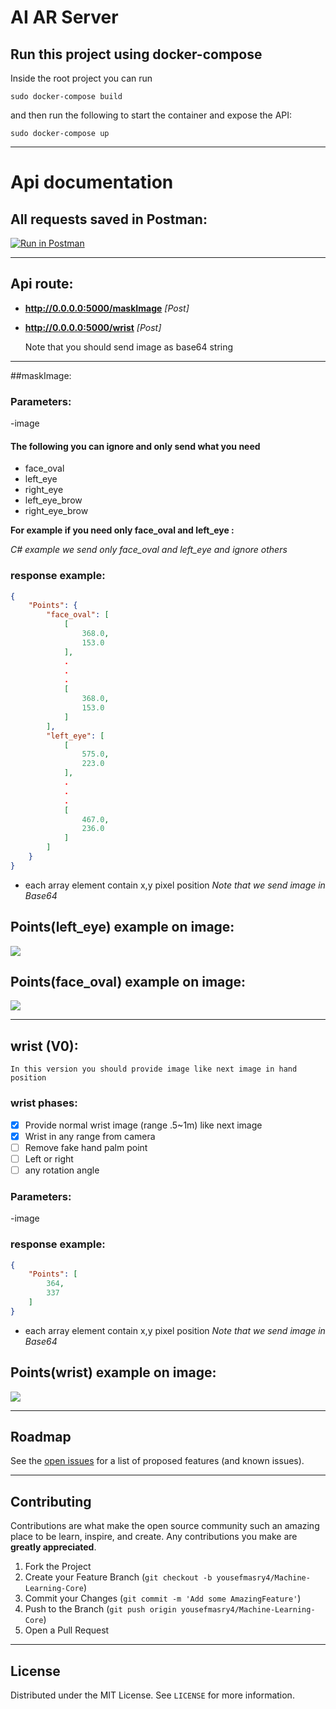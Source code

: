 # AI AR Server


## Run this project using docker-compose

Inside the root project you can run

```shell
sudo docker-compose build
```

and then run the following to start the container and expose the API:

```shell
sudo docker-compose up
```
---
# Api documentation

## All requests saved in Postman:

[![Run in Postman](https://s3.amazonaws.com/postman-static/run-button.png)](https://documenter.getpostman.com/view/8476530/Tzz4RzBS)

---

## Api route:

- **http://0.0.0.0:5000/maskImage** _[Post]_
- **http://0.0.0.0:5000/wrist** _[Post]_


    Note that you should send image as base64 string

---

##maskImage:
### Parameters:

-image

#### The following you can ignore and only send what you need

- face_oval
- left_eye
- right_eye
- left_eye_brow 
- right_eye_brow 

**For example if you need only face_oval and left_eye :**

_C# example we send only face_oval and left_eye and ignore others_


### response example:



```json
{
    "Points": {
        "face_oval": [
            [
                368.0,
                153.0
            ],
            .
            .
            .
            [
                368.0,
                153.0
            ]
        ],
        "left_eye": [
            [
                575.0,
                223.0
            ],
            .
            .
            .
            [
                467.0,
                236.0
            ]
        ]
    }
}
```
- each array element contain x,y pixel position
_Note that we send image in Base64_

## Points(left_eye) example on image:

![](test/Screenshot%20from%202021-08-09%2018-53-58.png)

## Points(face_oval) example on image:

![](test/face.png)

---

## wrist (V0):
    In this version you should provide image like next image in hand position

### wrist phases:
- [x] Provide normal wrist image (range .5~1m) like next image  
- [x] Wrist in any range from camera  
- [ ] Remove fake hand palm point
- [ ] Left or right
- [ ] any rotation angle

### Parameters:

-image


### response example:





```json
{
    "Points": [
        364,
        337
    ]
}
```
- each array element contain x,y pixel position
_Note that we send image in Base64_

## Points(wrist) example on image:

![](test/wrist.png)

---


<!-- ROADMAP -->
## Roadmap

See the [open issues](https://github.com/yousefmasry4/Machine-Learning-Core/issues) for a list of proposed features (and known issues).

---

<!-- CONTRIBUTING -->
## Contributing

Contributions are what make the open source community such an amazing place to be learn, inspire, and create. Any contributions you make are **greatly appreciated**.

1. Fork the Project
2. Create your Feature Branch (`git checkout -b yousefmasry4/Machine-Learning-Core`)
3. Commit your Changes (`git commit -m 'Add some AmazingFeature'`)
4. Push to the Branch (`git push origin yousefmasry4/Machine-Learning-Core`)
5. Open a Pull Request

---

<!-- LICENSE -->
## License

Distributed under the MIT License. See `LICENSE` for more information.




